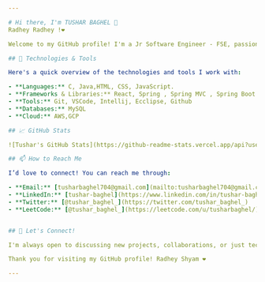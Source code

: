 ```yaml
---

# Hi there, I'm TUSHAR BAGHEL 👋
Radhey Radhey !❤️

Welcome to my GitHub profile! I'm a Jr Software Engineer - FSE, passionate about Software development. Here, you'll find a collection of my projects, contributions, and repositories that reflect my work and interests in Software engineering and java full stack development.

## 🔧 Technologies & Tools

Here's a quick overview of the technologies and tools I work with:

- **Languages:** C, Java,HTML, CSS, JavaScript.
- **Frameworks & Libraries:** React, Spring , Spring MVC , Spring Boot
- **Tools:** Git, VSCode, Intellij, Ecclipse, Github
- **Databases:** MySQL
- **Cloud:** AWS,GCP

## 📈 GitHub Stats

![Tushar's GitHub Stats](https://github-readme-stats.vercel.app/api?username=tushar-baghel&show_icons=true&hide_title=true&hide=prs&count_private=true&theme=dark)

## 📫 How to Reach Me

I’d love to connect! You can reach me through:

- **Email:** [tusharbaghel704@gmail.com](mailto:tusharbaghel704@gmail.com)
- **LinkedIn:** [tushar-baghel](https://www.linkedin.com/in/tushar-baghel/)
- **Twitter:** [@tushar_baghel_](https://twitter.com/tushar_baghel_)
- **LeetCode:** [@tushar_baghel_](https://leetcode.com/u/tusharbaghel/)


## 💬 Let's Connect!

I'm always open to discussing new projects, collaborations, or just tech in general. Feel free to reach out or drop a message !

Thank you for visiting my GitHub profile! Radhey Shyam ❤️

---
```


